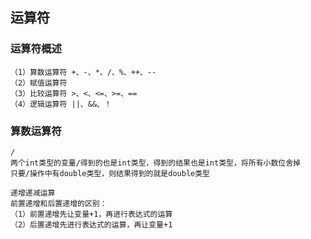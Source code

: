 ## 运算符

### 运算符概述
```
（1）算数运算符 +、-、*、/、%、++、--
（2）赋值运算符 
（3）比较运算符 >、<、<=、>=、==
（4）逻辑运算符 ||、&&、！
```

### 算数运算符
```
/
两个int类型的变量/得到的也是int类型，得到的结果也是int类型，将所有小数位舍掉
只要/操作中有double类型，则结果得到的就是double类型  
```
```
递增递减运算  
前置递增和后置递增的区别：
（1）前置递增先让变量+1，再进行表达式的运算
（2）后置递增先进行表达式的运算，再让变量+1
```

### 